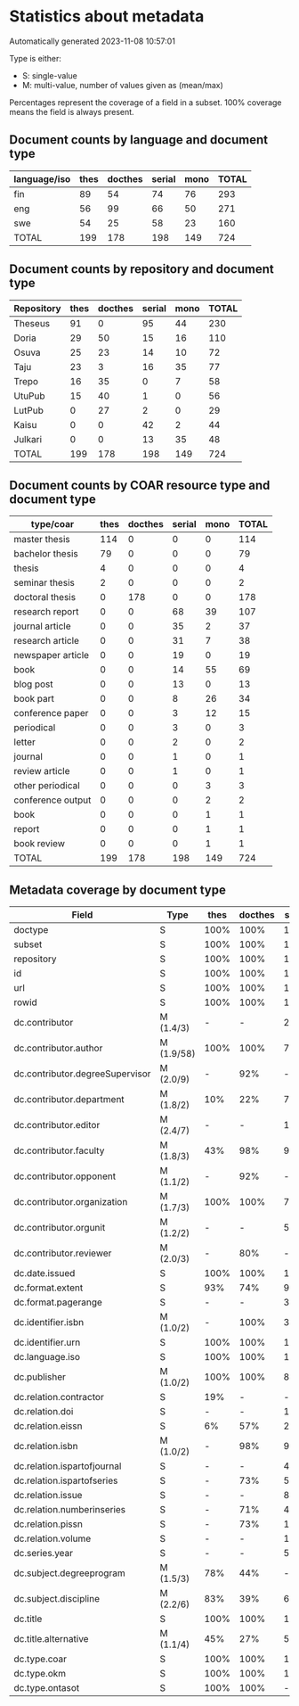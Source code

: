 # Statistics about metadata

Automatically generated 2023-11-08 10:57:01

Type is either:
 * S: single-value
 * M: multi-value, number of values given as (mean/max)
 
Percentages represent the coverage of a field in a subset. 100% coverage means the field is always present.

## Document counts by language and document type

| language/iso   |   thes |   docthes |   serial |   mono |   TOTAL |
|----------------|--------|-----------|----------|--------|---------|
| fin            |     89 |        54 |       74 |     76 |     293 |
| eng            |     56 |        99 |       66 |     50 |     271 |
| swe            |     54 |        25 |       58 |     23 |     160 |
| TOTAL          |    199 |       178 |      198 |    149 |     724 |

## Document counts by repository and document type

| Repository   |   thes |   docthes |   serial |   mono |   TOTAL |
|--------------|--------|-----------|----------|--------|---------|
| Theseus      |     91 |         0 |       95 |     44 |     230 |
| Doria        |     29 |        50 |       15 |     16 |     110 |
| Osuva        |     25 |        23 |       14 |     10 |      72 |
| Taju         |     23 |         3 |       16 |     35 |      77 |
| Trepo        |     16 |        35 |        0 |      7 |      58 |
| UtuPub       |     15 |        40 |        1 |      0 |      56 |
| LutPub       |      0 |        27 |        2 |      0 |      29 |
| Kaisu        |      0 |         0 |       42 |      2 |      44 |
| Julkari      |      0 |         0 |       13 |     35 |      48 |
| TOTAL        |    199 |       178 |      198 |    149 |     724 |

## Document counts by COAR resource type and document type

| type/coar         |   thes |   docthes |   serial |   mono |   TOTAL |
|-------------------|--------|-----------|----------|--------|---------|
| master thesis     |    114 |         0 |        0 |      0 |     114 |
| bachelor thesis   |     79 |         0 |        0 |      0 |      79 |
| thesis            |      4 |         0 |        0 |      0 |       4 |
| seminar thesis    |      2 |         0 |        0 |      0 |       2 |
| doctoral thesis   |      0 |       178 |        0 |      0 |     178 |
| research report   |      0 |         0 |       68 |     39 |     107 |
| journal article   |      0 |         0 |       35 |      2 |      37 |
| research article  |      0 |         0 |       31 |      7 |      38 |
| newspaper article |      0 |         0 |       19 |      0 |      19 |
| book              |      0 |         0 |       14 |     55 |      69 |
| blog post         |      0 |         0 |       13 |      0 |      13 |
| book part         |      0 |         0 |        8 |     26 |      34 |
| conference paper  |      0 |         0 |        3 |     12 |      15 |
| periodical        |      0 |         0 |        3 |      0 |       3 |
| letter            |      0 |         0 |        2 |      0 |       2 |
| journal           |      0 |         0 |        1 |      0 |       1 |
| review article    |      0 |         0 |        1 |      0 |       1 |
| other periodical  |      0 |         0 |        0 |      3 |       3 |
| conference output |      0 |         0 |        0 |      2 |       2 |
| book              |      0 |         0 |        0 |      1 |       1 |
| report            |      0 |         0 |        0 |      1 |       1 |
| book review       |      0 |         0 |        0 |      1 |       1 |
| TOTAL             |    199 |       178 |      198 |    149 |     724 |

## Metadata coverage by document type

| Field                           | Type       | thes   | docthes   | serial   | mono   |
|---------------------------------|------------|--------|-----------|----------|--------|
| doctype                         | S          | 100%   | 100%      | 100%     | 100%   |
| subset                          | S          | 100%   | 100%      | 100%     | 100%   |
| repository                      | S          | 100%   | 100%      | 100%     | 100%   |
| id                              | S          | 100%   | 100%      | 100%     | 100%   |
| url                             | S          | 100%   | 100%      | 100%     | 100%   |
| rowid                           | S          | 100%   | 100%      | 100%     | 100%   |
| dc.contributor                  | M (1.4/3)  | -      | -         | 25%      | -      |
| dc.contributor.author           | M (1.9/58) | 100%   | 100%      | 74%      | 66%    |
| dc.contributor.degreeSupervisor | M (2.0/9)  | -      | 92%       | -        | -      |
| dc.contributor.department       | M (1.8/2)  | 10%    | 22%       | 7%       | 7%     |
| dc.contributor.editor           | M (2.4/7)  | -      | -         | 17%      | 38%    |
| dc.contributor.faculty          | M (1.8/3)  | 43%    | 98%       | 9%       | 8%     |
| dc.contributor.opponent         | M (1.1/2)  | -      | 92%       | -        | -      |
| dc.contributor.organization     | M (1.7/3)  | 100%   | 100%      | 70%      | 66%    |
| dc.contributor.orgunit          | M (1.2/2)  | -      | -         | 5%       | 3%     |
| dc.contributor.reviewer         | M (2.0/3)  | -      | 80%       | -        | -      |
| dc.date.issued                  | S          | 100%   | 100%      | 100%     | 100%   |
| dc.format.extent                | S          | 93%    | 74%       | 96%      | 99%    |
| dc.format.pagerange             | S          | -      | -         | 33%      | 20%    |
| dc.identifier.isbn              | M (1.0/2)  | -      | 100%      | 33%      | 49%    |
| dc.identifier.urn               | S          | 100%   | 100%      | 100%     | 100%   |
| dc.language.iso                 | S          | 100%   | 100%      | 100%     | 100%   |
| dc.publisher                    | M (1.0/2)  | 100%   | 100%      | 86%      | 97%    |
| dc.relation.contractor          | S          | 19%    | -         | -        | -      |
| dc.relation.doi                 | S          | -      | -         | 19%      | 15%    |
| dc.relation.eissn               | S          | 6%     | 57%       | 26%      | -      |
| dc.relation.isbn                | M (1.0/2)  | -      | 98%       | 9%       | 35%    |
| dc.relation.ispartofjournal     | S          | -      | -         | 45%      | -      |
| dc.relation.ispartofseries      | S          | -      | 73%       | 51%      | -      |
| dc.relation.issue               | S          | -      | -         | 8%       | -      |
| dc.relation.numberinseries      | S          | -      | 71%       | 44%      | -      |
| dc.relation.pissn               | S          | -      | 73%       | 18%      | -      |
| dc.relation.volume              | S          | -      | -         | 17%      | -      |
| dc.series.year                  | S          | -      | -         | 54%      | -      |
| dc.subject.degreeprogram        | M (1.5/3)  | 78%    | 44%       | -        | -      |
| dc.subject.discipline           | M (2.2/6)  | 83%    | 39%       | 6%       | 7%     |
| dc.title                        | S          | 100%   | 100%      | 100%     | 100%   |
| dc.title.alternative            | M (1.1/4)  | 45%    | 27%       | 5%       | 11%    |
| dc.type.coar                    | S          | 100%   | 100%      | 100%     | 100%   |
| dc.type.okm                     | S          | 100%   | 100%      | 100%     | 100%   |
| dc.type.ontasot                 | S          | 100%   | 100%      | -        | -      |

